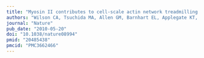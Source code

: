 ```yaml
---
title: "Myosin II contributes to cell-scale actin network treadmilling through network disassembly."
authors: "Wilson CA, Tsuchida MA, Allen GM, Barnhart EL, Applegate KT, Yam PT, Ji L, Keren K, Danuser G, Theriot JA"
journal: "Nature"
pub_date: "2010-05-20"
doi: "10.1038/nature08994"
pmid: "20485438"
pmcid: "PMC3662466"
---
```

